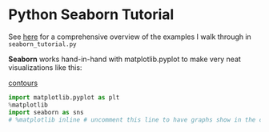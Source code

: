 # Python Seaborn Tutorial

See [here](https://seaborn.pydata.org/tutorial.html) for a comprehensive overview of the examples I walk through in `seaborn_tutorial.py`

**Seaborn** works hand-in-hand with matplotlib.pyplot to make very neat visualizations like this:

[contours](https://github.com/chriswernst/python-seaborn-examples/blob/master/contours.png)
``` py
import matplotlib.pyplot as plt
%matplotlib
import seaborn as sns
# %matplotlib inline # uncomment this line to have graphs show in the consoleto print plots in the prompt
```
